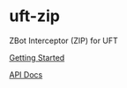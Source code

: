 uft-zip
============
  
ZBot Interceptor (ZIP) for UFT

[Getting Started](https://github.com/zeedeveloper/qtp-zip/wiki/Getting-Started "Read Getting Started on wiki page")

[API Docs](http://zeedeveloper.github.com/qtp-zip/apidocs/ "Access javadocs") 

